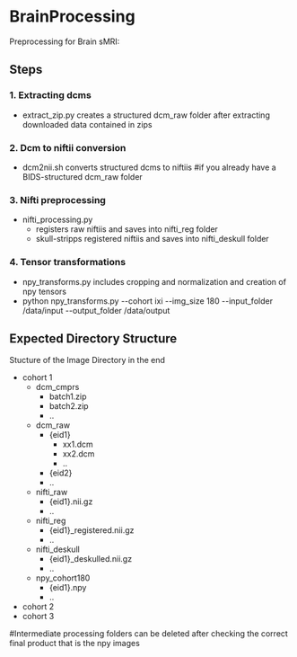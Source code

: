 # BrainProcessing
Preprocessing for Brain sMRI:
## Steps
### 1. Extracting dcms
- extract_zip.py creates a structured dcm_raw folder after extracting downloaded data contained in zips
### 2. Dcm to niftii conversion 
- dcm2nii.sh converts structured dcms to niftiis  #if you already have a BIDS-structured dcm_raw folder 
### 3. Nifti preprocessing 
- nifti_processing.py 
  - registers raw niftiis and saves into nifti_reg folder 
  - skull-stripps registered niftiis and saves into nifti_deskull folder
### 4. Tensor transformations
- npy_transforms.py includes cropping and normalization and creation of npy tensors
- python npy_transforms.py --cohort ixi --img_size 180 --input_folder /data/input --output_folder /data/output
## Expected Directory Structure
Stucture of the Image Directory in the end          
- cohort 1
  - dcm_cmprs
    - batch1.zip
    - batch2.zip
    - ..   
  - dcm_raw
    - {eid1}
      - xx1.dcm
      - xx2.dcm
      - ..
    - {eid2}
    - ..
  - nifti_raw
    - {eid1}.nii.gz
    - ..
  - nifti_reg
    - {eid1}_registered.nii.gz
    - ..
  - nifti_deskull
    - {eid1}_deskulled.nii.gz
    - ..
  - npy_cohort180
    - {eid1}.npy
    - ..
- cohort 2
- cohort 3

#Intermediate processing folders can be deleted after checking the correct final product that is the npy images
